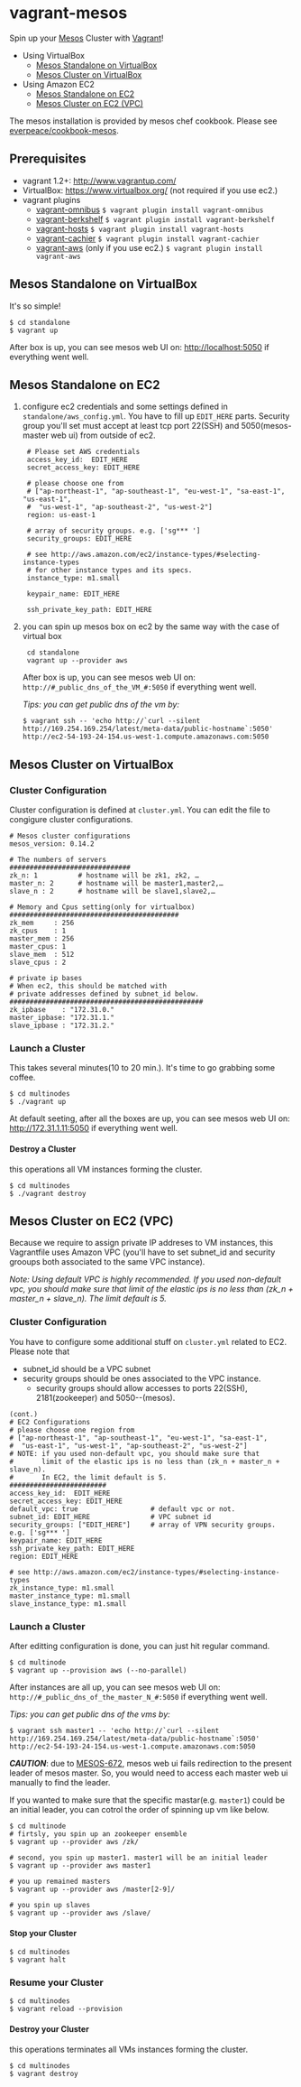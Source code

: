 # vagrant-mesos
Spin up your [Mesos](http://mesos.apache.org) Cluster with [Vagrant](http://www.vagrantup.com)!
* Using VirtualBox
	* [Mesos Standalone on VirtualBox](#svb)
	* [Mesos Cluster on VirtualBox](#clvb)
* Using Amazon EC2
	* [Mesos Standalone on EC2](#sec2)
	* [Mesos Cluster on EC2 (VPC)](#clec2)

The mesos installation is provided by mesos chef cookbook.  Please see [everpeace/cookbook-mesos](http://github.com/everpeace/cookbook-mesos).

Prerequisites
----
* vagrant 1.2+: <http://www.vagrantup.com/>
* VirtualBox: <https://www.virtualbox.org/> (not required if you use ec2.)
* vagrant plugins
    * [vagrant-omnibus](https://github.com/schisamo/vagrant-omnibus)
          `$ vagrant plugin install vagrant-omnibus`
    * [vagrant-berkshelf](https://github.com/RiotGames/vagrant-berkshelf)
          `$ vagrant plugin install vagrant-berkshelf`
    * [vagrant-hosts](https://github.com/adrienthebo/vagrant-hosts)
          `$ vagrant plugin install vagrant-hosts`
    * [vagrant-cachier](https://github.com/fgrehm/vagrant-cachier)
          `$ vagrant plugin install vagrant-cachier`
    * [vagrant-aws](https://github.com/mitchellh/vagrant-aws) (only if you use ec2.)
    	   `$ vagrant plugin install vagrant-aws`

<a name="svb"></a>
Mesos Standalone on VirtualBox
----
It's so simple!

    $ cd standalone
    $ vagrant up

After box is up, you can see mesos web UI on: <http://localhost:5050> if everything went well.

<a name="sec2"></a>
Mesos Standalone on EC2
----
1. configure ec2 credentials and some settings defined in `standalone/aws_config.yml`. You have to fill up `EDIT_HERE` parts.  Security group you'll set must accept at least tcp port 22(SSH) and 5050(mesos-master web ui) from outside of ec2.

		# Please set AWS credentials
		access_key_id:  EDIT_HERE
		secret_access_key: EDIT_HERE

		# please choose one from
		# ["ap-northeast-1", "ap-southeast-1", "eu-west-1", "sa-east-1", "us-east-1",
		#  "us-west-1", "ap-southeast-2", "us-west-2"]
		region: us-east-1

		# array of security groups. e.g. ['sg*** ']
		security_groups: EDIT_HERE

		# see http://aws.amazon.com/ec2/instance-types/#selecting-instance-types
		# for other instance types and its specs.
		instance_type: m1.small

		keypair_name: EDIT_HERE

		ssh_private_key_path: EDIT_HERE

2. you can spin up mesos box on ec2 by the same way with the case of virtual box

        cd standalone
        vagrant up --provider aws

   After box is up, you can see mesos web UI on: `http://#_public_dns_of_the_VM_#:5050` if everything went well.

	_Tips: you can get public dns of the vm by:_

	```
	$ vagrant ssh -- 'echo http://`curl --silent http://169.254.169.254/latest/meta-data/public-hostname`:5050'
	http://ec2-54-193-24-154.us-west-1.compute.amazonaws.com:5050
	```

<a name="clvb"></a>
Mesos Cluster on VirtualBox
----
### Cluster Configuration
Cluster configuration is defined at `cluster.yml`.  You can edit the file to congigure cluster configurations.

```
# Mesos cluster configurations
mesos_version: 0.14.2

# The numbers of servers
##############################
zk_n: 1          # hostname will be zk1, zk2, …
master_n: 2      # hostname will be master1,master2,…
slave_n : 2      # hostname will be slave1,slave2,…

# Memory and Cpus setting(only for virtualbox)
##########################################
zk_mem     : 256
zk_cpus    : 1
master_mem : 256
master_cpus: 1
slave_mem  : 512
slave_cpus : 2

# private ip bases
# When ec2, this should be matched with
# private addresses defined by subnet_id below.
################################################
zk_ipbase    : "172.31.0."
master_ipbase: "172.31.1."
slave_ipbase : "172.31.2."
```

### Launch a Cluster
This takes several minutes(10 to 20 min.).  It's time to go grabbing some coffee.

```
$ cd multinodes
$ ./vagrant up
```

At default seeting, after all the boxes are up, you can see mesos web UI on: <http://172.31.1.11:5050> if everything went well.

#### Destroy a Cluster
this operations all VM instances forming the cluster.

```
$ cd multinodes
$ ./vagrant destroy
```

<a name="clec2"></a>
Mesos Cluster on EC2 (VPC)
----
Because we require to assign private IP addreses to VM instances, this Vagrantfile uses Amazon VPC (you'll have to set subnet_id and security grooups both associated to the same VPC instance).

_Note: Using default VPC is highly recommended.  If you used non-default vpc, you should make sure that limit of the elastic ips is no less than (zk_n + master_n + slave_n).  The limit default is 5._

### Cluster Configuration
You have to configure some additional stuff on `cluster.yml` related to EC2.  Please note that

* subnet_id should be a VPC subnet
* security groups should be ones associated to the VPC instance.
	* security groups should allow accesses to ports 22(SSH), 2181(zookeeper) and 5050--(mesos).

```
(cont.)
# EC2 Configurations
# please choose one region from
# ["ap-northeast-1", "ap-southeast-1", "eu-west-1", "sa-east-1",
#  "us-east-1", "us-west-1", "ap-southeast-2", "us-west-2"]
# NOTE: if you used non-default vpc, you should make sure that
#       limit of the elastic ips is no less than (zk_n + master_n + slave_n).
#       In EC2, the limit default is 5.
########################
access_key_id:  EDIT_HERE
secret_access_key: EDIT_HERE
default_vpc: true                  # default vpc or not.
subnet_id: EDIT_HERE               # VPC subnet id
security_groups: ["EDIT_HERE"]     # array of VPN security groups. e.g. ['sg*** ']
keypair_name: EDIT_HERE
ssh_private_key_path: EDIT_HERE
region: EDIT_HERE

# see http://aws.amazon.com/ec2/instance-types/#selecting-instance-types
zk_instance_type: m1.small
master_instance_type: m1.small
slave_instance_type: m1.small
```

### Launch a Cluster
After editting configuration is done, you can just hit regular command.

```
$ cd multinode
$ vagrant up --provision aws (--no-parallel)
```

After instances are all up, you can see mesos web UI on: `http://#_public_dns_of_the_master_N_#:5050` if everything went well.

_Tips: you can get public dns of the vms by:_

```
$ vagrant ssh master1 -- 'echo http://`curl --silent http://169.254.169.254/latest/meta-data/public-hostname`:5050'
http://ec2-54-193-24-154.us-west-1.compute.amazonaws.com:5050
```


___CAUTION___: due to [MESOS-672](https://issues.apache.org/jira/browse/MESOS-672), mesos web ui fails redirection to the present leader of mesos master.  So, you would need to access each master web ui manually to find the leader.

If you wanted to make sure that the specific mastar(e.g. `master1`) could be an initial leader, you can cotrol the order of spinning up vm like below.

```
$ cd multinode
# firtsly, you spin up an zookeeper ensemble
$ vagrant up --provider aws /zk/

# second, you spin up master1. master1 will be an initial leader
$ vagrant up --provider aws master1

# you up remained masters
$ vagrant up --provider aws /master[2-9]/

# you spin up slaves
$ vagrant up --provider aws /slave/
```

#### Stop your Cluster
```
$ cd multinodes
$ vagrant halt
```

### Resume your Cluster
```
$ cd multinodes
$ vagrant reload --provision
```

#### Destroy your Cluster
this operations terminates all VMs instances forming the cluster.

```
$ cd multinodes
$ vagrant destroy
```
